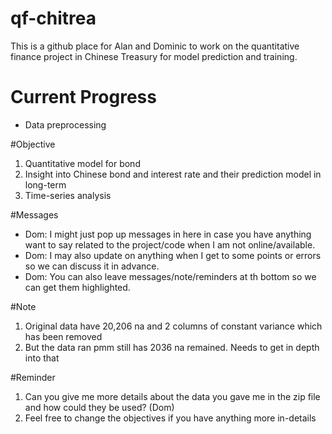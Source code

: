 # qf-chitrea
This is a github place for Alan and Dominic to work on the quantitative finance project in Chinese Treasury for model prediction and training. 

# Current Progress
- Data preprocessing

#Objective
1. Quantitative model for bond
2. Insight into Chinese bond and interest rate and their prediction model in long-term
3. Time-series analysis

#Messages
- Dom: I might just pop up messages in here in case you have anything want to say related to the project/code when I am not online/available. 
- Dom: I may also update on anything when I get to some points or errors so we can discuss it in advance. 
- Dom: You can also leave messages/note/reminders at th bottom so we can get them highlighted. 


#Note
1. Original data have 20,206 na and 2 columns of  constant variance which has been removed
2. But the data ran pmm still has 2036 na remained. Needs to get in depth into that 

#Reminder
1. Can you give me more details about the data you gave me in the zip file and how could they be used? (Dom)
2. Feel free to change the objectives if you have anything more in-details 
